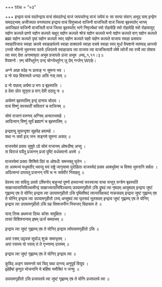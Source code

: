 +++
title = "०३"

+++
इन्द्राय वाचं वदतेन्द्राय वाचं संवदतेन्द्रं वाजं जापयतेन्द्र वाजं जयेयं वः सा सत्या संवाग् अभूद् याम् इन्द्रेण समदद्भ्वम् अजीजपत वनस्पतय इन्द्राय वाचं विमुच्यध्वं वाजिनौ वाजजितौ वाजं जित्वा बृहस्पतेर् भागम् अवजिघ्रतं वाजिनौ वाजजितौ वाजं जित्वा बृहस्पतेर् भागे निमृज्येथां स्वो रोहावेहि स्वो रोहावेहि स्वो रोहावायुर् यज्ञेन कल्पते प्राणो यज्ञेन कल्पते चक्षुर् यज्ञेन कल्पते श्रोत्रं यज्ञेन कल्पते मनो यज्ञेन कल्पते वाग् यज्ञेन कल्पते ब्रह्मा यज्ञेन कल्पते पृष्ठं यज्ञेन कल्पते स्वर् यज्ञेन कल्पते यज्ञो यज्ञेन कल्पते वाजाय स्वाहा प्रसवाय स्वाहापिजाय स्वाहा क्रतवे स्वाहाहर्पतये स्वाहा वाक्पतये स्वाहा वसवे स्वाहा स्वर् मूर्धा वैयशनो व्यश्यन्न् आन्त्यो ऽन्त्यो भौवनो भुवनस्य पतये ऽधिपतये स्वाहान्नाय त्वा वाजाय त्वा वाजजित्यायै त्वेषे त्वोर्जे त्वा रय्यै त्वा पोषाय त्वा स्वर् देवा अगामामृता अभूम प्रजापतेः प्रजा अभूम ॥म्स्_१,११।३॥  
वैयशनो : फ़्न् चोर्रेच्तुरेन् उन्द् चोन्जेच्तुरेन् ज़ु देम् गन्ज़ेन् Wएर्क्।  
    
अग्ने अछा वदेह नः प्रत्यङ् नः सुमना भव ।  
प्र नो यछ विशस्पते धनदा असि नस् त्वम् ॥  
    
प्र नो यछत्व् अर्यमा प्र भगः प्र बृहस्पतिः ।  
प्र देवाः प्रोत सूनृता प्र वाग् देवी ददातु नः ॥  
    
अर्यमणं बृहस्पतिम् इन्द्रं दानाय चोदय ।  
वाचं विष्णुं सरस्वतीं सवितारं च वाजिनम् ॥  
    
सोमं राजानं वरुणम् अग्निम् अन्वारभामहे ।  
आदित्यान् विष्णुं सूर्यं ब्रह्माणं च बृहस्पतिम् ॥  
    
इन्द्रवायू सुसन्दृशा सुहवेह हवामहे ।  
यथा नः सर्वा इज् जनः सङ्गमे सुमना असत् ॥  
    
वाजस्येमं प्रसवः सुषुवे ऽग्रे सोमं राजानम् ओषधीष्व् अप्सु ।  
स विराजं पर्येतु प्रजानन् प्रजां पुष्टिं वर्धयमानो अस्मे ॥  
    
वाजस्येमां प्रसवः शिश्रिये दिवं स ओषधीः समनक्तु घृतेन ।  
ता अस्मभ्यं मधुमतीर् भवन्तु वयं राष्ट्रे जागृयामा पुरोहिताः वाजस्येदं प्रसव आबभूवेमा च विश्वा भुवनानि सर्वतः ।  
अदित्सन्तं दापयतु प्रजानन् रयिं च नः सर्ववीरं नियछतु ॥  
    
देवस्य त्वा सवितुः प्रसवे ऽश्विनोर् बाहुभ्यां पूष्णो हस्ताभ्यां सरस्वत्या वाचा यन्तुर् यन्त्रेण बृहस्पतिं साम्राज्यायाभिषिञ्चामीन्द्रं साम्राज्यायाभिषिञ्चाम्य् उपयामगृहीतो ऽसि द्रुषदं त्वा नृषदम् आयुषदम् इन्द्राय जुष्टं गृह्णाम्य् एष ते योनिर् इन्द्राय त्वा उपयामगृहीतो ऽसि पृथिवीषदं त्वान्तरिक्षसदं नाकसदम् इन्द्राय जुष्टं गृह्णाम्य् एष ते योनिर् इन्द्राय त्वा उपयामगृहीतो ऽस्य् अप्सुषदं त्वा घृतसदं भूतसदम् इन्द्राय जुष्टं गृह्णाम्य् एष ते योनिर् इन्द्राय त्वा उपयामगृहीतो ऽसि ग्रह विश्वजनीन नियन्तर् विप्रायाम ते ॥  
    
यास् तिस्रः प्रथमजा दिव्यः कोशः समुक्षितः ।  
तासां विशिश्नानाम् इषम् ऊर्जं समग्रभम् ॥  
    
इन्द्राय त्वा जुष्टं गृह्णाम्य् एष ते योनिर् इन्द्राय त्वोपयामगृहीतो ऽसि ॥  
    
अपां रसम् उद्वयसं सूर्याञ् शुक्रं समाभृतम् ।  
अपां रसस्य यो रसस् तं ते गृभ्णाम्य् उत्तमम् ॥  
    
इन्द्राय त्वा जुष्टं गृह्णाम्य् एष ते योनिर् इन्द्राय त्वा ॥  
    
कुविद् अङ्ग यवमन्तो यवं चिद् यथा दान्त्य् अनुपूर्वं वियूय ।  
इहेहैषां कृणुत भोजनानि ये बर्हिषा नमौक्तिं न जग्मुः ॥  
    
उपयामगृहीतो ऽसि प्रजापतये त्वा जुष्टं गृह्णाम्य् एष ते योनिः प्रजापतये त्वा ॥  
    
